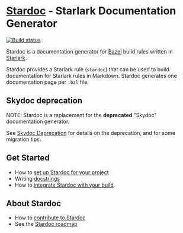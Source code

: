 # [Stardoc](https://skydoc.bazel.build) - Starlark Documentation Generator

[![Build status](https://badge.buildkite.com/c793ed98a3802393dba9813f524bfe28a87da2ab235df38c49.svg)](https://buildkite.com/bazel/skydoc-postsubmit)

Stardoc is a documentation generator for [Bazel](https://bazel.build) build rules
written in [Starlark](https://bazel.build/docs/skylark/index.html).

Stardoc provides a Starlark rule (`stardoc`) that can be used to build documentation
for Starlark rules in Markdown. Stardoc generates one documentation page per `.bzl` file.

## Skydoc deprecation

NOTE: Stardoc is a replacement for the **deprecated** "Skydoc" documentation generator.

See [Skydoc Deprecation](https://skydoc.bazel.build/docs/skydoc_deprecation.html) for
details on the deprecation, and for some migration tips.

## Get Started

* How to [set up Stardoc for your project](https://skydoc.bazel.build/docs/getting_started.html)
* Writing [docstrings](https://skydoc.bazel.build/docs/writing.html)
* How to [integrate Stardoc with your build](https://skydoc.bazel.build/docs/generating.html).

## About Stardoc

* How to [contribute to Stardoc](https://skydoc.bazel.build/contributing.html)
* See the [Stardoc roadmap](https://skydoc.bazel.build/roadmap.html)




